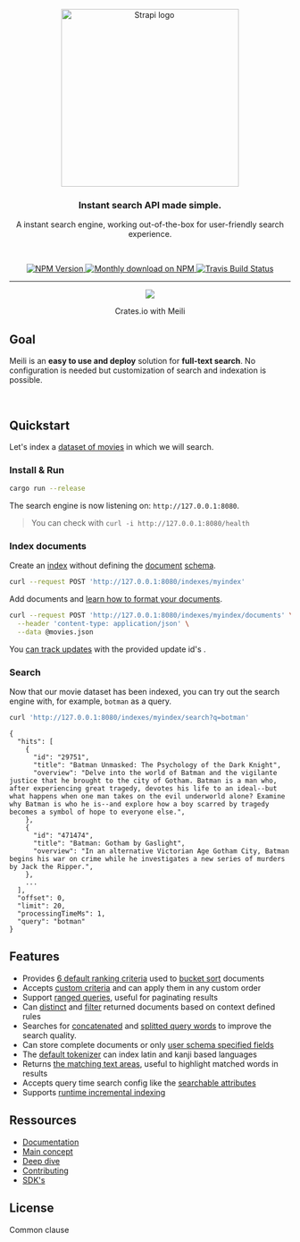 <p align="center">
  <a href="https://www.meilisearch.com">
    <img src="https://www.meilisearch.com/assets/logo-59b9e6f726360eccac4b0cae0e268ef29b64fc9d386ad4a4e3c10c3e02240ade.svg" width="318px" alt="Strapi logo" />
  </a>
</p>
<h3 align="center">Instant search API made simple.</h3>
<p align="center">A instant search engine, working out-of-the-box for user-friendly search experience.

</p>
<br />
<p align="center">
  <a href="https://dev.azure.com/thomas0884/thomas/_build/latest?definitionId=1&branchName=master">
    <img src="https://dev.azure.com/thomas0884/thomas/_apis/build/status/meilisearch.MeiliDB?branchName=master" alt="NPM Version" />
  </a>
  <a href="https://deps.rs/repo/github/meilisearch/MeiliDB">
    <img src="https://deps.rs/repo/github/meilisearch/MeiliDB/status.svg" alt="Monthly download on NPM" />
  </a>
  <a href="https://commonsclause.com/">
    <img src="https://img.shields.io/badge/license-commons%20clause-lightgrey" alt="Travis Build Status" />
  </a>
</p>

-------
<p align="center"> 
  <img align="center" src="https://github.com/meilisearch/MeiliDB/raw/update-readme/misc/crates-io-demo.gif?raw=true" >
</p>
<p align="center"> Crates.io with Meili </p>

## Goal 

Meili is an **easy to use and deploy** solution for **full-text search**. No configuration is needed but customization of search and indexation is possible. 

<br />


## Quickstart

Let's index a [dataset of movies](#https://www.notion.so/meilisearch/A-movies-dataset-to-test-Meili-1cbf7c9cfa4247249c40edfa22d7ca87) in which we will search.

### Install & Run

```bash
cargo run --release
```

The search engine is now listening on: `http://127.0.0.1:8080`. 

> You can check with `curl -i http://127.0.0.1:8080/health`

### Index documents

Create an [index](#https://docs.meilisearch.com/indexes.html) without defining the [document](#https://docs.meilisearch.com/documents.html) [schema](#to_do_schema).
```bash
curl --request POST 'http://127.0.0.1:8080/indexes/myindex'
```

Add documents and [learn how to format your documents](#to_do_format).


```bash
curl --request POST 'http://127.0.0.1:8080/indexes/myindex/documents' \
  --header 'content-type: application/json' \
  --data @movies.json
```

You [can track updates](#to_do_updates) with the provided update id's .

### Search 
Now that our movie dataset has been indexed, you can try out the search engine with, for example, `botman` as a query.
```bash
curl 'http://127.0.0.1:8080/indexes/myindex/search?q=botman'
```

```
{
  "hits": [
    {
      "id": "29751",
      "title": "Batman Unmasked: The Psychology of the Dark Knight",
      "overview": "Delve into the world of Batman and the vigilante justice that he brought to the city of Gotham. Batman is a man who, after experiencing great tragedy, devotes his life to an ideal--but what happens when one man takes on the evil underworld alone? Examine why Batman is who he is--and explore how a boy scarred by tragedy becomes a symbol of hope to everyone else.",
    },
    {
      "id": "471474",
      "title": "Batman: Gotham by Gaslight",
      "overview": "In an alternative Victorian Age Gotham City, Batman begins his war on crime while he investigates a new series of murders by Jack the Ripper.",
    },
    ...
  ],
  "offset": 0,
  "limit": 20,
  "processingTimeMs": 1,
  "query": "botman"
}
```

## Features
- Provides [6 default ranking criteria](https://github.com/meilisearch/MeiliDB/blob/dc5c42821e1340e96cb90a3da472264624a26326/meilidb-core/src/criterion/mod.rs#L107-L113) used to [bucket sort](https://en.wikipedia.org/wiki/Bucket_sort) documents
- Accepts [custom criteria](https://github.com/meilisearch/MeiliDB/blob/dc5c42821e1340e96cb90a3da472264624a26326/meilidb-core/src/criterion/mod.rs#L24-L33) and can apply them in any custom order
- Support [ranged queries](https://github.com/meilisearch/MeiliDB/blob/dc5c42821e1340e96cb90a3da472264624a26326/meilidb-core/src/query_builder.rs#L283), useful for paginating results
- Can [distinct](https://github.com/meilisearch/MeiliDB/blob/dc5c42821e1340e96cb90a3da472264624a26326/meilidb-core/src/query_builder.rs#L265-L270) and [filter](https://github.com/meilisearch/MeiliDB/blob/dc5c42821e1340e96cb90a3da472264624a26326/meilidb-core/src/query_builder.rs#L246-L259) returned documents based on context defined rules
- Searches for [concatenated](https://github.com/meilisearch/MeiliDB/pull/164) and [splitted query words](https://github.com/meilisearch/MeiliDB/pull/232) to improve the search quality.
- Can store complete documents or only [user schema specified fields](https://github.com/meilisearch/MeiliDB/blob/dc5c42821e1340e96cb90a3da472264624a26326/meilidb-schema/src/lib.rs#L265-L279)
- The [default tokenizer](https://github.com/meilisearch/MeiliDB/blob/dc5c42821e1340e96cb90a3da472264624a26326/meilidb-tokenizer/src/lib.rs) can index latin and kanji based languages
- Returns [the matching text areas](https://github.com/meilisearch/MeiliDB/blob/dc5c42821e1340e96cb90a3da472264624a26326/meilidb-core/src/lib.rs#L66-L88), useful to highlight matched words in results
- Accepts query time search config like the [searchable attributes](https://github.com/meilisearch/MeiliDB/blob/dc5c42821e1340e96cb90a3da472264624a26326/meilidb-core/src/query_builder.rs#L272-L275)
- Supports [runtime incremental indexing](https://github.com/meilisearch/MeiliDB/blob/dc5c42821e1340e96cb90a3da472264624a26326/meilidb-core/src/store/mod.rs#L143-L173)

## Ressources

* [Documentation](https://docs.meilisearch.com)
* [Main concept](#to_do_main_concept)
* [Deep dive](#link)
* [Contributing](#link)
* [SDK's](#link)


## License 

Common clause

